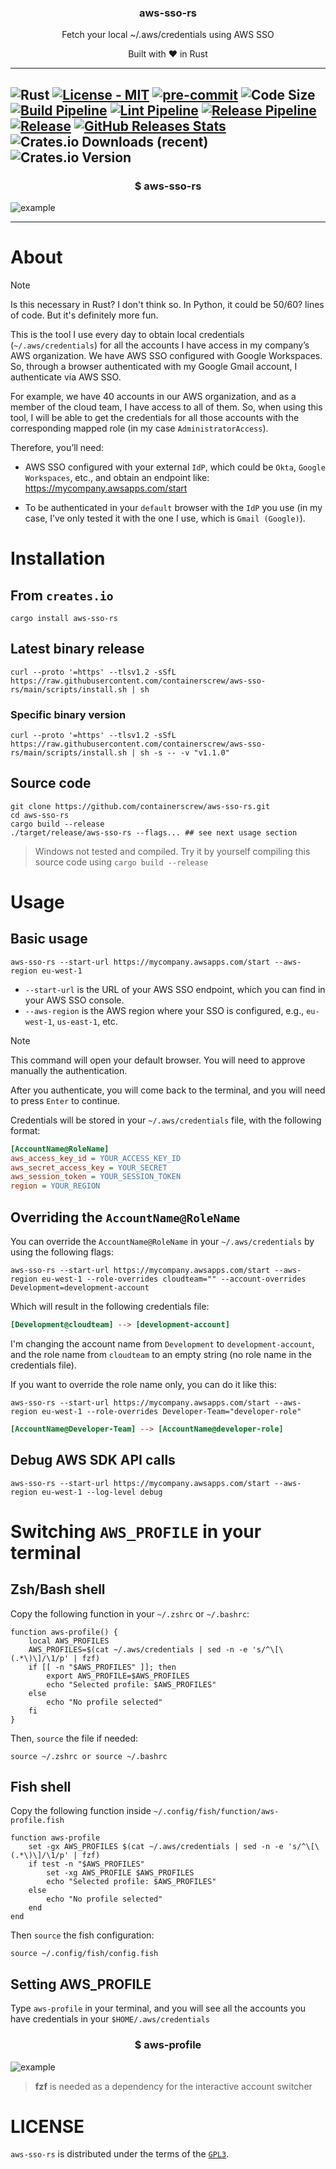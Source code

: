 <p align="center" >
<h3 align="center">aws-sso-rs</h3>
<p align="center">Fetch your local ~/.aws/credentials using AWS SSO</p>
<p align="center">Built with ❤ in Rust</p>
</p>

---
![Rust](https://img.shields.io/badge/rust-%23000000.svg?style=for-the-badge&logo=rust&logoColor=white)
[![License - MIT](https://img.shields.io/github/license/containerscrew/aws-sso-rs)](/LICENSE)
[![pre-commit](https://img.shields.io/badge/pre--commit-enabled-brightgreen?logo=pre-commit&logoColor=white)](https://github.com/pre-commit/pre-commit)
![Code Size](https://img.shields.io/github/languages/code-size/containerscrew/aws-sso-rs)
[![Build Pipeline](https://github.com/containerscrew/aws-sso-rs/actions/workflows/build.yml/badge.svg)](https://github.com/containerscrew/aws-sso-rs/actions/workflows/build.yml)
[![Lint Pipeline](https://github.com/containerscrew/aws-sso-rs/actions/workflows/lint.yml/badge.svg)](https://github.com/containerscrew/aws-sso-rs/actions/workflows/lint.yml)
[![Release Pipeline](https://github.com/containerscrew/aws-sso-rs/actions/workflows/release.yml/badge.svg?event=push)](https://github.com/containerscrew/aws-sso-rs/actions/workflows/release.yml)
[![Release](https://img.shields.io/github/release/containerscrew/aws-sso-rs)](https://github.com/containerscrew/aws-sso-rs/releases/latest)
[![GitHub Releases Stats](https://img.shields.io/github/downloads/containerscrew/aws-sso-rs/total.svg?logo=github)](https://somsubhra.github.io/github-release-stats/?username=containerscrew&repository=aws-sso-rs)
![Crates.io Downloads (recent)](https://img.shields.io/crates/dr/aws-sso-rs)
![Crates.io Version](https://img.shields.io/crates/v/aws-sso-rs)
---
<p align="center">
    <h3 align="center">$ aws-sso-rs </h3>
    <img src="./assets/example-1.png" alt="example"/>
</p>

---

# About

> [!NOTE]
> Is this necessary in Rust? I don't think so. In Python, it could be 50/60? lines of code. But it's definitely more
> fun.

This is the tool I use every day to obtain local credentials (`~/.aws/credentials`) for all the accounts I have access
in my company’s AWS organization. We have AWS SSO configured with Google Workspaces. So, through a browser authenticated
with my Google Gmail account, I authenticate via AWS SSO.

For example, we have 40 accounts in our AWS organization, and as a member of the cloud team, I have access to all of
them. So, when using this tool, I will be able to get the credentials for all those accounts with the corresponding
mapped role (in my case `AdministratorAccess`).

Therefore, you’ll need:

- AWS SSO configured with your external `IdP`, which could be `Okta`, `Google Workspaces`, etc., and obtain an endpoint
  like: https://mycompany.awsapps.com/start

- To be authenticated in your `default` browser with the `IdP` you use (in my case, I’ve only tested it with the one I
  use, which is `Gmail (Google)`).

# Installation

## From `creates.io`

```shell
cargo install aws-sso-rs
```

## Latest binary release

```shell
curl --proto '=https' --tlsv1.2 -sSfL https://raw.githubusercontent.com/containerscrew/aws-sso-rs/main/scripts/install.sh | sh
```

### Specific binary version

```shell
curl --proto '=https' --tlsv1.2 -sSfL https://raw.githubusercontent.com/containerscrew/aws-sso-rs/main/scripts/install.sh | sh -s -- -v "v1.1.0"
```

## Source code

```shell
git clone https://github.com/containerscrew/aws-sso-rs.git
cd aws-sso-rs
cargo build --release
./target/release/aws-sso-rs --flags... ## see next usage section
```

> Windows not tested and compiled. Try it by yourself compiling this source code using `cargo build --release`

# Usage

## Basic usage

```shell
aws-sso-rs --start-url https://mycompany.awsapps.com/start --aws-region eu-west-1
```

* `--start-url` is the URL of your AWS SSO endpoint, which you can find in your AWS SSO console.
* `--aws-region` is the AWS region where your SSO is configured, e.g., `eu-west-1`, `us-east-1`, etc.

> [!NOTE]
> This command will open your default browser. You will need to approve manually the authentication.

After you authenticate, you will come back to the terminal, and you will need to press `Enter` to continue.

Credentials will be stored in your `~/.aws/credentials` file, with the following format:

```ini
[AccountName@RoleName]
aws_access_key_id = YOUR_ACCESS_KEY_ID
aws_secret_access_key = YOUR_SECRET
aws_session_token = YOUR_SESSION_TOKEN
region = YOUR_REGION
```

## Overriding the `AccountName@RoleName`

You can override the `AccountName@RoleName` in your `~/.aws/credentials` by using the following flags:

```shell
aws-sso-rs --start-url https://mycompany.awsapps.com/start --aws-region eu-west-1 --role-overrides cloudteam="" --account-overrides Development=development-account
```

Which will result in the following credentials file:

```ini
[Development@cloudteam] --> [development-account]
```

I'm changing the account name from `Development` to `development-account`, and the role name from `cloudteam` to an
empty string (no role name in the credentials file).

If you want to override the role name only, you can do it like this:

```shell
aws-sso-rs --start-url https://mycompany.awsapps.com/start --aws-region eu-west-1 --role-overrides Developer-Team="developer-role"
```

```ini
[AccountName@Developer-Team] --> [AccountName@developer-role]
```

## Debug AWS SDK API calls

```shell
aws-sso-rs --start-url https://mycompany.awsapps.com/start --aws-region eu-west-1 --log-level debug
```

# Switching `AWS_PROFILE` in your terminal

## Zsh/Bash shell

Copy the following function in your `~/.zshrc` or `~/.bashrc`:

```shell
function aws-profile() {
    local AWS_PROFILES
    AWS_PROFILES=$(cat ~/.aws/credentials | sed -n -e 's/^\[\(.*\)\]/\1/p' | fzf)
    if [[ -n "$AWS_PROFILES" ]]; then
        export AWS_PROFILE=$AWS_PROFILES
        echo "Selected profile: $AWS_PROFILES"
    else
        echo "No profile selected"
    fi
}
```

Then, `source` the file if needed:

```shell
source ~/.zshrc or source ~/.bashrc
```

## Fish shell

Copy the following function inside `~/.config/fish/function/aws-profile.fish`

```shell
function aws-profile
    set -gx AWS_PROFILES $(cat ~/.aws/credentials | sed -n -e 's/^\[\(.*\)\]/\1/p' | fzf)
    if test -n "$AWS_PROFILES"
        set -xg AWS_PROFILE $AWS_PROFILES
        echo "Selected profile: $AWS_PROFILES"
    else
        echo "No profile selected"
    end
end
```

Then `source` the fish configuration:

```shell
source ~/.config/fish/config.fish
```

## Setting AWS_PROFILE

Type `aws-profile` in your terminal, and you will see all the accounts you have credentials in your
`$HOME/.aws/credentials`

<p align="center">
    <h3 align="center">$ aws-profile </h3>
    <img src="./assets/example-2.png" alt="example"/>
</p>

> **fzf** is needed as a dependency for the interactive account switcher

# LICENSE

`aws-sso-rs` is distributed under the terms of the [`GPL3`](./LICENSE).
